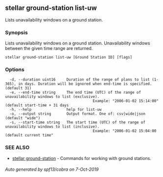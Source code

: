 ## stellar ground-station list-uw

Lists unavailability windows on a ground station.

### Synopsis

Lists unavailability windows on a ground station. Unavailability windows between the given time range
are returned.

```
stellar ground-station list-uw [Ground Station ID] [flags]
```

### Options

```
  -d, --duration uint16     Duration of the range of plans to list (1-365), in days. Duration will be ignored when end-time is specified. (default 31)
  -e, --end-time string     The end time (UTC) of the range of unavailability windows to list (exclusive).
                            			Example: "2006-01-02 15:14:00" (default start-time + 31 days
  -h, --help                help for list-uw
  -o, --output string       Output format. One of: csv|wide|json (default "wide")
  -s, --start-time string   The start time (UTC) of the range of unavailability windows to list (inclusive).
                            			Example: "2006-01-02 15:04:00 (default current time"
```

### SEE ALSO

* [stellar ground-station](stellar_ground-station.md)	 - Commands for working with ground stations.

###### Auto generated by spf13/cobra on 7-Oct-2019
